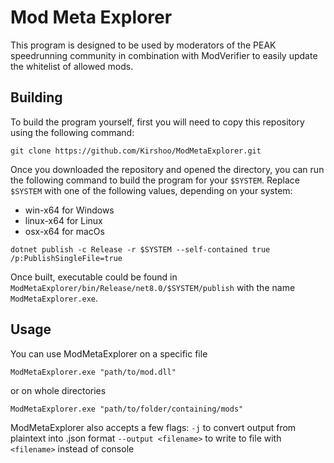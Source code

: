 # Mod Meta Explorer
This program is designed to be used by moderators of the PEAK speedrunning community in combination with ModVerifier
to easily update the whitelist of allowed mods.

## Building
To build the program yourself, first you will need to copy this repository using the following command:
```
git clone https://github.com/Kirshoo/ModMetaExplorer.git
```

Once you downloaded the repository and opened the directory, you can run the following command to build 
the program for your `$SYSTEM`. Replace `$SYSTEM` with one of the following values, depending on your system:
- win-x64 for Windows
- linux-x64 for Linux
- osx-x64 for macOs

```
dotnet publish -c Release -r $SYSTEM --self-contained true /p:PublishSingleFile=true
```

Once built, executable could be found in `ModMetaExplorer/bin/Release/net8.0/$SYSTEM/publish` with the name `ModMetaExplorer.exe`.

## Usage
You can use ModMetaExplorer on a specific file
```
ModMetaExplorer.exe "path/to/mod.dll"
```
or on whole directories
```
ModMetaExplorer.exe "path/to/folder/containing/mods"
```

ModMetaExplorer also accepts a few flags:
`-j` to convert output from plaintext into .json format
`--output <filename>` to write to file with `<filename>` instead of console
